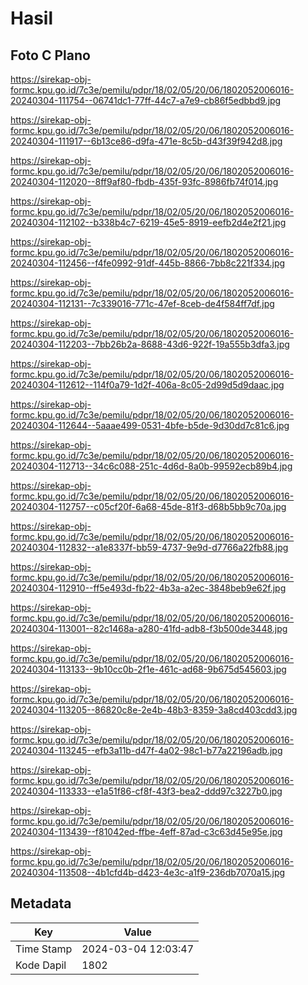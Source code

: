 # Hasil

## Foto C Plano

https://sirekap-obj-formc.kpu.go.id/7c3e/pemilu/pdpr/18/02/05/20/06/1802052006016-20240304-111754--06741dc1-77ff-44c7-a7e9-cb86f5edbbd9.jpg

https://sirekap-obj-formc.kpu.go.id/7c3e/pemilu/pdpr/18/02/05/20/06/1802052006016-20240304-111917--6b13ce86-d9fa-471e-8c5b-d43f39f942d8.jpg

https://sirekap-obj-formc.kpu.go.id/7c3e/pemilu/pdpr/18/02/05/20/06/1802052006016-20240304-112020--8ff9af80-fbdb-435f-93fc-8986fb74f014.jpg

https://sirekap-obj-formc.kpu.go.id/7c3e/pemilu/pdpr/18/02/05/20/06/1802052006016-20240304-112102--b338b4c7-6219-45e5-8919-eefb2d4e2f21.jpg

https://sirekap-obj-formc.kpu.go.id/7c3e/pemilu/pdpr/18/02/05/20/06/1802052006016-20240304-112456--f4fe0992-91df-445b-8866-7bb8c221f334.jpg

https://sirekap-obj-formc.kpu.go.id/7c3e/pemilu/pdpr/18/02/05/20/06/1802052006016-20240304-112131--7c339016-771c-47ef-8ceb-de4f584ff7df.jpg

https://sirekap-obj-formc.kpu.go.id/7c3e/pemilu/pdpr/18/02/05/20/06/1802052006016-20240304-112203--7bb26b2a-8688-43d6-922f-19a555b3dfa3.jpg

https://sirekap-obj-formc.kpu.go.id/7c3e/pemilu/pdpr/18/02/05/20/06/1802052006016-20240304-112612--114f0a79-1d2f-406a-8c05-2d99d5d9daac.jpg

https://sirekap-obj-formc.kpu.go.id/7c3e/pemilu/pdpr/18/02/05/20/06/1802052006016-20240304-112644--5aaae499-0531-4bfe-b5de-9d30dd7c81c6.jpg

https://sirekap-obj-formc.kpu.go.id/7c3e/pemilu/pdpr/18/02/05/20/06/1802052006016-20240304-112713--34c6c088-251c-4d6d-8a0b-99592ecb89b4.jpg

https://sirekap-obj-formc.kpu.go.id/7c3e/pemilu/pdpr/18/02/05/20/06/1802052006016-20240304-112757--c05cf20f-6a68-45de-81f3-d68b5bb9c70a.jpg

https://sirekap-obj-formc.kpu.go.id/7c3e/pemilu/pdpr/18/02/05/20/06/1802052006016-20240304-112832--a1e8337f-bb59-4737-9e9d-d7766a22fb88.jpg

https://sirekap-obj-formc.kpu.go.id/7c3e/pemilu/pdpr/18/02/05/20/06/1802052006016-20240304-112910--ff5e493d-fb22-4b3a-a2ec-3848beb9e62f.jpg

https://sirekap-obj-formc.kpu.go.id/7c3e/pemilu/pdpr/18/02/05/20/06/1802052006016-20240304-113001--82c1468a-a280-41fd-adb8-f3b500de3448.jpg

https://sirekap-obj-formc.kpu.go.id/7c3e/pemilu/pdpr/18/02/05/20/06/1802052006016-20240304-113133--9b10cc0b-2f1e-461c-ad68-9b675d545603.jpg

https://sirekap-obj-formc.kpu.go.id/7c3e/pemilu/pdpr/18/02/05/20/06/1802052006016-20240304-113205--86820c8e-2e4b-48b3-8359-3a8cd403cdd3.jpg

https://sirekap-obj-formc.kpu.go.id/7c3e/pemilu/pdpr/18/02/05/20/06/1802052006016-20240304-113245--efb3a11b-d47f-4a02-98c1-b77a22196adb.jpg

https://sirekap-obj-formc.kpu.go.id/7c3e/pemilu/pdpr/18/02/05/20/06/1802052006016-20240304-113333--e1a51f86-cf8f-43f3-bea2-ddd97c3227b0.jpg

https://sirekap-obj-formc.kpu.go.id/7c3e/pemilu/pdpr/18/02/05/20/06/1802052006016-20240304-113439--f81042ed-ffbe-4eff-87ad-c3c63d45e95e.jpg

https://sirekap-obj-formc.kpu.go.id/7c3e/pemilu/pdpr/18/02/05/20/06/1802052006016-20240304-113508--4b1cfd4b-d423-4e3c-a1f9-236db7070a15.jpg


## Metadata

| Key        | Value               |
| ---------- | ------------------- |
| Time Stamp | 2024-03-04 12:03:47 |
| Kode Dapil | 1802                |



